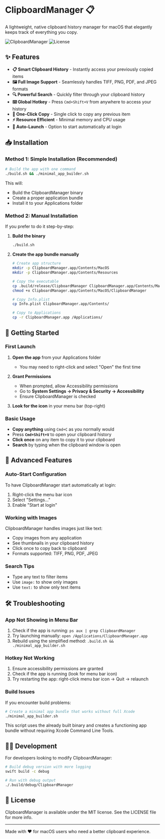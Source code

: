 # ClipboardManager 📋

A lightweight, native clipboard history manager for macOS that elegantly keeps track of everything you copy.

![ClipboardManager](https://img.shields.io/badge/Platform-macOS%2012.0%2B-blue)
![License](https://img.shields.io/badge/License-MIT-green)

## ✨ Features

- **📋 Smart Clipboard History** - Instantly access your previously copied items
- **🖼️ Full Image Support** - Seamlessly handles TIFF, PNG, PDF, and JPEG formats
- **🔍 Powerful Search** - Quickly filter through your clipboard history
- **⌨️ Global Hotkey** - Press `Cmd+Shift+V` from anywhere to access your history
- **🔄 One-Click Copy** - Single click to copy any previous item
- **⚡️ Resource Efficient** - Minimal memory and CPU usage
- **🚀 Auto-Launch** - Option to start automatically at login

## 📥 Installation

### Method 1: Simple Installation (Recommended)

```bash
# Build the app with one command
./build.sh && ./minimal_app_builder.sh
```

This will:

- Build the ClipboardManager binary
- Create a proper application bundle
- Install it to your Applications folder

### Method 2: Manual Installation

If you prefer to do it step-by-step:

1. **Build the binary**

   ```bash
   ./build.sh
   ```

2. **Create the app bundle manually**

   ```bash
   # Create app structure
   mkdir -p ClipboardManager.app/Contents/MacOS
   mkdir -p ClipboardManager.app/Contents/Resources

   # Copy the executable
   cp .build/release/ClipboardManager ClipboardManager.app/Contents/MacOS/
   chmod +x ClipboardManager.app/Contents/MacOS/ClipboardManager

   # Copy Info.plist
   cp Info.plist ClipboardManager.app/Contents/

   # Copy to Applications
   cp -r ClipboardManager.app /Applications/
   ```

## 🚀 Getting Started

### First Launch

1. **Open the app** from your Applications folder

   - You may need to right-click and select "Open" the first time

2. **Grant Permissions**

   - When prompted, allow Accessibility permissions
   - Go to **System Settings → Privacy & Security → Accessibility**
   - Ensure ClipboardManager is checked

3. **Look for the icon** in your menu bar (top-right)

### Basic Usage

- **Copy anything** using `Cmd+C` as you normally would
- Press **`Cmd+Shift+V`** to open your clipboard history
- **Click once** on any item to copy it to your clipboard
- **Search** by typing when the clipboard window is open

## 🔧 Advanced Features

### Auto-Start Configuration

To have ClipboardManager start automatically at login:

1. Right-click the menu bar icon
2. Select "Settings..."
3. Enable "Start at login"

### Working with Images

ClipboardManager handles images just like text:

- Copy images from any application
- See thumbnails in your clipboard history
- Click once to copy back to clipboard
- Formats supported: TIFF, PNG, PDF, JPEG

### Search Tips

- Type any text to filter items
- Use `image:` to show only images
- Use `text:` to show only text items

## 🛠️ Troubleshooting

### App Not Showing in Menu Bar

1. Check if the app is running: `ps aux | grep ClipboardManager`
2. Try launching manually: `open /Applications/ClipboardManager.app`
3. Rebuild using the simplified method: `.build.sh && ./minimal_app_builder.sh`

### Hotkey Not Working

1. Ensure accessibility permissions are granted
2. Check if the app is running (look for menu bar icon)
3. Try restarting the app: right-click menu bar icon → Quit → relaunch

### Build Issues

If you encounter build problems:

```bash
# Create a minimal app bundle that works without full Xcode
./minimal_app_builder.sh
```

This script uses the already built binary and creates a functioning app bundle without requiring Xcode Command Line Tools.

## 👩‍💻 Development

For developers looking to modify ClipboardManager:

```bash
# Build debug version with more logging
swift build -c debug

# Run with debug output
./.build/debug/ClipboardManager
```

## 📄 License

ClipboardManager is available under the MIT license. See the LICENSE file for more info.

---

Made with ♥️ for macOS users who need a better clipboard experience.
